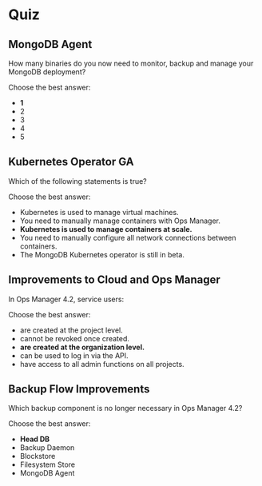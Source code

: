 # Quiz

## MongoDB Agent

How many binaries do you now need to monitor, backup and manage your MongoDB deployment?

Choose the best answer:

- **1**
- 2
- 3
- 4
- 5

## Kubernetes Operator GA

Which of the following statements is true?

Choose the best answer:

- Kubernetes is used to manage virtual machines.
- You need to manually manage containers with Ops Manager.
- **Kubernetes is used to manage containers at scale.**
- You need to manually configure all network connections between containers.
- The MongoDB Kubernetes operator is still in beta.

## Improvements to Cloud and Ops Manager

In Ops Manager 4.2, service users:

Choose the best answer:

- are created at the project level.
- cannot be revoked once created.
- **are created at the organization level.**
- can be used to log in via the API.
- have access to all admin functions on all projects.

## Backup Flow Improvements

Which backup component is no longer necessary in Ops Manager 4.2?

Choose the best answer:

- **Head DB**
- Backup Daemon
- Blockstore
- Filesystem Store
- MongoDB Agent
